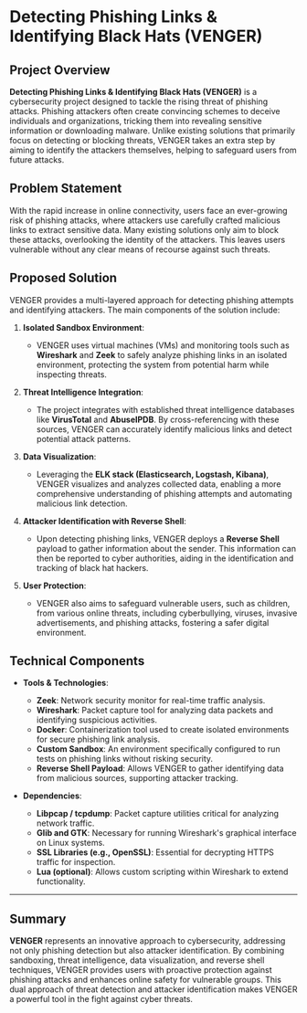 # Detecting Phishing Links & Identifying Black Hats (VENGER)

## Project Overview

**Detecting Phishing Links & Identifying Black Hats (VENGER)** is a cybersecurity project designed to tackle the rising threat of phishing attacks. Phishing attackers often create convincing schemes to deceive individuals and organizations, tricking them into revealing sensitive information or downloading malware. Unlike existing solutions that primarily focus on detecting or blocking threats, VENGER takes an extra step by aiming to identify the attackers themselves, helping to safeguard users from future attacks.

## Problem Statement

With the rapid increase in online connectivity, users face an ever-growing risk of phishing attacks, where attackers use carefully crafted malicious links to extract sensitive data. Many existing solutions only aim to block these attacks, overlooking the identity of the attackers. This leaves users vulnerable without any clear means of recourse against such threats.

## Proposed Solution

VENGER provides a multi-layered approach for detecting phishing attempts and identifying attackers. The main components of the solution include:

1. **Isolated Sandbox Environment**:
   - VENGER uses virtual machines (VMs) and monitoring tools such as **Wireshark** and **Zeek** to safely analyze phishing links in an isolated environment, protecting the system from potential harm while inspecting threats.

2. **Threat Intelligence Integration**:
   - The project integrates with established threat intelligence databases like **VirusTotal** and **AbuseIPDB**. By cross-referencing with these sources, VENGER can accurately identify malicious links and detect potential attack patterns.

3. **Data Visualization**:
   - Leveraging the **ELK stack (Elasticsearch, Logstash, Kibana)**, VENGER visualizes and analyzes collected data, enabling a more comprehensive understanding of phishing attempts and automating malicious link detection.

4. **Attacker Identification with Reverse Shell**:
   - Upon detecting phishing links, VENGER deploys a **Reverse Shell** payload to gather information about the sender. This information can then be reported to cyber authorities, aiding in the identification and tracking of black hat hackers.

5. **User Protection**:
   - VENGER also aims to safeguard vulnerable users, such as children, from various online threats, including cyberbullying, viruses, invasive advertisements, and phishing attacks, fostering a safer digital environment.

## Technical Components

- **Tools & Technologies**:
  - **Zeek**: Network security monitor for real-time traffic analysis.
  - **Wireshark**: Packet capture tool for analyzing data packets and identifying suspicious activities.
  - **Docker**: Containerization tool used to create isolated environments for secure phishing link analysis.
  - **Custom Sandbox**: An environment specifically configured to run tests on phishing links without risking security.
  - **Reverse Shell Payload**: Allows VENGER to gather identifying data from malicious sources, supporting attacker tracking.

- **Dependencies**:
  - **Libpcap / tcpdump**: Packet capture utilities critical for analyzing network traffic.
  - **Glib and GTK**: Necessary for running Wireshark's graphical interface on Linux systems.
  - **SSL Libraries (e.g., OpenSSL)**: Essential for decrypting HTTPS traffic for inspection.
  - **Lua (optional)**: Allows custom scripting within Wireshark to extend functionality.

---

## Summary

**VENGER** represents an innovative approach to cybersecurity, addressing not only phishing detection but also attacker identification. By combining sandboxing, threat intelligence, data visualization, and reverse shell techniques, VENGER provides users with proactive protection against phishing attacks and enhances online safety for vulnerable groups. This dual approach of threat detection and attacker identification makes VENGER a powerful tool in the fight against cyber threats.
